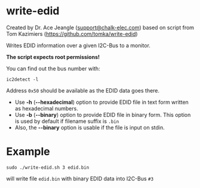 write-edid
==========

Created by Dr. Ace Jeangle (support@chalk-elec.com) based on script from Tom Kazimiers (https://github.com/tomka/write-edid)

Writes EDID information over a given I2C-Bus to a monitor.

**The script expects root permissions!**

You can find out the bus number with:
```
ic2detect -l
```
Address `0x50` should be available as the EDID data goes there.

* Use **-h** (**--hexadecimal**) option to provide EDID file in text form written as hexadecimal numbers.
* Use **-b** (**--binary**) option to provide EDID file in binary form. This option is used by default if filename suffix is `.bin`
* Also, the **--binary** option is usable if the file is input on stdin.

Example
==========
```
sudo ./write-edid.sh 3 edid.bin
```
will write file `edid.bin` with binary EDID data into I2C-Bus `#3`
